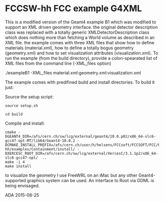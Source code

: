 FCCSW-hh FCC example G4XML
==================

This is a modified version of the Geant4 example B1 which was modified to support an XML driven
geometry interface. the original detector description class was replaced with a totally generic
XMLDetectorDescription class which does nothing more than fetching a World volume as described 
in an XML file. the example comes with three XML files that show how to define materials
(material.xml), how to define a totally bogus geometry (geometry.xml) and how to set visualization
attributes (visualization.xml). To run the example (from the build directory), provide a 
colon-spearated list of XML files from the command line (-XML_files option)

./exampleB1 -XML_files material.xml:geometry.xml:visualization.xml

The example comes with predifined build and install directories. To build it just: 

Source the setup script:

    source setup.sh

    cd build

Compile and install:

    cmake -DGEANT4_DIR=/afs/cern.ch/sw/lcg/external/geant4/10.0.p02/x86_64-slc6-gcc47-opt-MT/lib64/Geant4-10.0.2 -DCMAKE_INSTALL_PREFIX=/afs/cern.ch/user/h/helsens/FCCsoft/FCCSOFT/FCC/FCCSW-hh/examples/Containment/install/ -DXERCESC_ROOT_DIR=/afs/cern.ch/sw/lcg/external/XercesC/3.1.1p2/x86_64-slc6-gcc47-opt/  ..
    make -j 4
    make install
    
to visualize the geometry I use FreeWRL on an iMac but any other Geant4-supported graphics system 
can be used. An interface to Root via GDML is being envisaged.

ADA 2015-08-25
